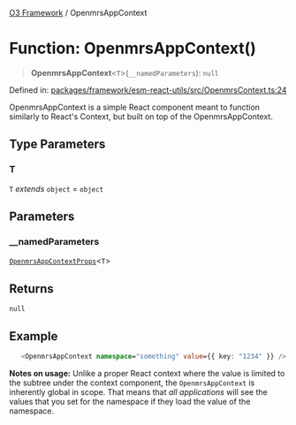 [O3 Framework](../API.md) / OpenmrsAppContext

# Function: OpenmrsAppContext()

> **OpenmrsAppContext**\<`T`\>(`__namedParameters`): `null`

Defined in: [packages/framework/esm-react-utils/src/OpenmrsContext.ts:24](https://github.com/habeshabro/openmrs-esm-core/blob/main/packages/framework/esm-react-utils/src/OpenmrsContext.ts#L24)

OpenmrsAppContext is a simple React component meant to function similarly to React's Context,
but built on top of the OpenmrsAppContext.

## Type Parameters

### T

`T` *extends* `object` = `object`

## Parameters

### \_\_namedParameters

[`OpenmrsAppContextProps`](../interfaces/OpenmrsAppContextProps.md)\<`T`\>

## Returns

`null`

## Example

```ts
   <OpenmrsAppContext namespace="something" value={{ key: "1234" }} />
```

**Notes on usage:** Unlike a proper React context where the value is limited to the subtree under the
context component, the `OpenmrsAppContext` is inherently global in scope. That means that _all applications_
will see the values that you set for the namespace if they load the value of the namespace.
